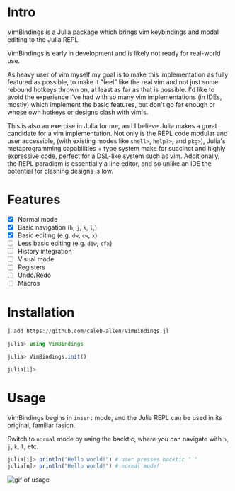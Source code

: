 # Intro

VimBindings is a Julia package which brings vim keybindings and modal editing to the Julia REPL.

VimBindings is early in development and is likely not ready for real-world use.

As heavy user of vim myself my goal is to make this implementation as fully featured as possible, to make it "feel" like the real vim and not just some rebound hotkeys thrown on, at least as far as that is possible. I'd like to avoid the experience I've had with so many vim implementations (in IDEs, mostly) which implement the basic features, but don't go far enough or whose own hotkeys or designs clash with vim's.

This is also an exercise in Julia for me, and I believe Julia makes a great candidate for a vim implementation. Not only is the REPL code modular and user accessible, (with existing modes like `shell>`, `help?>`, and `pkg>`), Julia's metaprogramming capabilities + type system make for succinct and highly expressive code, perfect for a DSL-like system such as vim. Additionally, the REPL paradigm is essentially a line editor, and so unlike an IDE the potential for clashing designs is low.

# Features
- [x] Normal mode
- [x] Basic navigation (`h`, `j`, `k`, `l`,)
- [x] Basic editing (e.g. `dw`, `cw`, `x`)
- [ ] Less basic editing (e.g. `diw`, `cfx`)
- [ ] History integration
- [ ] Visual mode
- [ ] Registers
- [ ] Undo/Redo
- [ ] Macros

# Installation

```julia
] add https://github.com/caleb-allen/VimBindings.jl

julia> using VimBindings

julia> VimBindings.init()

julia[i]> 
```

# Usage
VimBindings begins in `insert` mode, and the Julia REPL can be used in its original, familiar fasion.

Switch to `normal` mode by using the backtic, where you can navigate with `h`, `j`, `k`, `l`, etc.
```julia
julia[i]> println("Hello world!") # user presses backtic "`"
julia[n]> println("Hello world!") # normal mode!
```
![gif of usage](https://raw.githubusercontent.com/caleb-allen/VimBindings.jl/master/vimbindings.gif)
